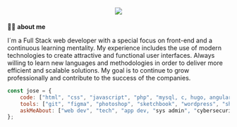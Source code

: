 <h1 align="center">
    <img src="https://readme-typing-svg.herokuapp.com/?lines=Hello+👋;I´m++Jose+Manuel..;visit+me+on;allowcookies.dev!&center=true&size=30">
</h1>

🙋‍♂️ <b>about me</b>

I´m a Full Stack web developer with a special focus on front-end and a continuous learning mentality. My experience includes the use of modern technologies to create attractive and functional user interfaces. Always willing to learn new languages and methodologies in order to deliver more efficient and scalable solutions. 
My goal is to continue to grow professionally and contribute to the success of the companies.

```javascript
const jose = {
    code: ["html", "css", "javascript", "php", "mysql, c, hugo, angular"],
    tools: ["git", "figma", "photoshop", "sketchbook", "wordpress", "shopify"],
    askMeAbout: ["web dev", "tech", "app dev, "sys admin", "cybersecurity", "dev ops"]
};
```
